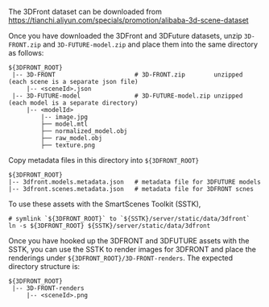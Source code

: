 The 3DFront dataset can be downloaded from https://tianchi.aliyun.com/specials/promotion/alibaba-3d-scene-dataset

Once you have downloaded the 3DFront and 3DFuture datasets, unzip `3D-FRONT.zip` and `3D-FUTURE-model.zip` and place them into the same directory as follows:
```
${3DFRONT_ROOT}
 |-- 3D-FRONT                      # 3D-FRONT.zip        unzipped (each scene is a separate json file)
     |-- <sceneId>.json
 |-- 3D-FUTURE-model               # 3D-FUTURE-model.zip unzipped (each model is a separate directory)
     |-- <modelId>
         |-- image.jpg
         ├── model.mtl         
         ├── normalized_model.obj
         ├── raw_model.obj
         ├── texture.png
```

Copy metadata files in this directory into `${3DFRONT_ROOT}`
```
${3DFRONT_ROOT}
|-- 3dfront.models.metadata.json   # metadata file for 3DFUTURE models
|-- 3dfront.scenes.metadata.json   # metadata file for 3DFRONT scnes
```

To use these assets with the SmartScenes Toolkit (SSTK), 
```
# symlink `${3DFRONT_ROOT}` to `${SSTK}/server/static/data/3dfront`
ln -s ${3DFRONT_ROOT} ${SSTK}/server/static/data/3dfront
```

Once you have hooked up the 3DFRONT and 3DFUTURE assets with the SSTK, you can use the SSTK to render images for 3DFRONT and place the renderings under `${3DFRONT_ROOT}/3D-FRONT-renders`.  The expected directory structure is:
```
${3DFRONT_ROOT}
 |-- 3D-FRONT-renders                      
     |-- <sceneId>.png
```


